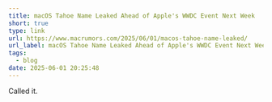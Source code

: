 ```yaml
---
title: macOS Tahoe Name Leaked Ahead of Apple's WWDC Event Next Week
short: true
type: link
url: https://www.macrumors.com/2025/06/01/macos-tahoe-name-leaked/
url_label: macOS Tahoe Name Leaked Ahead of Apple's WWDC Event Next Week
tags:
  - blog
date: 2025-06-01 20:25:48
---
```


Called it.
